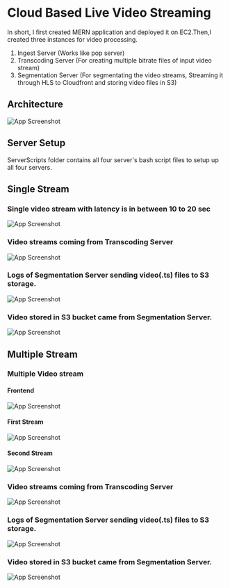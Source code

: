 
# Cloud Based Live Video Streaming 

In short, I first created MERN application and deployed it on EC2.Then,I created three instances for video processing. 
1) Ingest Server (Works like pop server)
2) Transcoding Server (For creating multiple bitrate files of input video stream)
3) Segmentation Server (For segmentating the video streams, Streaming it through HLS to Cloudfront and storing video files in S3)

## Architecture

![App Screenshot](public/arch.png)

## Server Setup
ServerScripts folder contains all four server's bash script files to setup up all four servers. 

## Single Stream 

### Single video stream with latency is in between 10 to 20 sec
![App Screenshot](public/single-1.png)

### Video streams coming from Transcoding Server
![App Screenshot](public/single.jpeg)

### Logs of Segmentation Server sending video(.ts) files to S3 storage.
![App Screenshot](public/single-3.jpeg)

### Video stored in S3 bucket came from Segmentation Server.
![App Screenshot](public/single4.jpeg)


## Multiple Stream

### Multiple Video stream 
#### Frontend
![App Screenshot](public/multiple-4.jpeg)
#### First Stream 
![App Screenshot](public/multiple-3.jpeg)
#### Second Stream
![App Screenshot](public/multiple-2.jpeg)

### Video streams coming from Transcoding Server
![App Screenshot](public/multiple-5.jpeg)

### Logs of Segmentation Server sending video(.ts) files to S3 storage.
![App Screenshot](public/multiple-6.jpeg)

### Video stored in S3 bucket came from Segmentation Server.
![App Screenshot](public/multiple-1.png)
